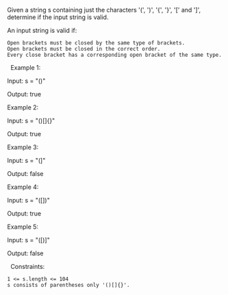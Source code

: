 Given a string s containing just the characters '(', ')', '{', '}', '[' and ']', determine if the input string is valid.

An input string is valid if:


	Open brackets must be closed by the same type of brackets.
	Open brackets must be closed in the correct order.
	Every close bracket has a corresponding open bracket of the same type.


 
Example 1:


Input: s = "()"

Output: true


Example 2:


Input: s = "()[]{}"

Output: true


Example 3:


Input: s = "(]"

Output: false


Example 4:


Input: s = "([])"

Output: true


Example 5:


Input: s = "([)]"

Output: false


 
Constraints:


	1 <= s.length <= 104
	s consists of parentheses only '()[]{}'.

